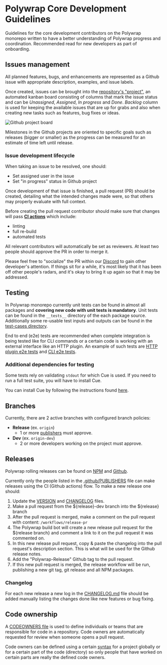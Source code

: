 # Polywrap Core Development Guidelines

Guidelines for the core development contributors on the Polywrap monorepo written to have a better understanding of Polywrap progress and coordination. Recommended read for new developers as part of onboarding. 

## Issues management

All planned features, bugs, and enhancements are represented as a Github issue with appropriate description, examples, and issue labels.  

Once created, issues can be brought into the [repository's "project"](https://github.com/polywrap/monorepo/projects/1), an automated kanban board consisting of columns that mark the issue status and can be *Unassigned*, *Assigned*, *In progress* and *Done*. *Backlog* column is used for keeping the available issues that are up for grabs and also when creating new tasks such as features, bug fixes or ideas.  

![Github project board](https://i.imgur.com/aLWa5HQ.png)

Milestones in the Github projects are oriented to specific goals such as releases (bigger or smaller) as the progress can be measured for an estimate of time left until release.

### Issue development lifecycle

When taking an issue to be resolved, one should:

* Set assigned user in the issue
* Set "in progress" status in Github project

Once development of that issue is finished, a pull request (PR) should be created, detailing what the intended changes made were, so that others may properly evaluate with full context.

Before creating the pull request contributor should make sure that changes will pass **[CI actions](https://github.com/polywrap/monorepo/blob/origin/.github/workflows/js-ci.yaml)** which include:

* linting
* full re-build
* automated tests

All relevant contributors will automatically be set as reviewers. At least two people should approve the PR in order to merge it.

Please feel free to "socialize" the PR within our [Discord](https://discord.polywrap.io/) to gain other developer's attention. If things sit for a while, it's most likely that it has been off other people's radars, and it's okay to bring it up again so that it may be addressed.

## Testing

In Polywrap monorepo currently unit tests can be found in almost all packages and **covering new code with unit tests is mandatory**. Unit tests can be found in the `__tests__` directory of the each package source. Additionally some re-usable test inputs and outputs can be found in the [test-cases directory](https://github.com/polywrap/monorepo/tree/origin/packages/test-cases).

End to end (e2e) tests are recommended when complete integration is being tested like for CLI commands or a certain code is working with an external interface like an HTTP plugin. An example of such tests are [HTTP plugin e2e tests](https://github.com/polywrap/monorepo/blob/origin/packages/js/plugins/http/src/__tests__/e2e/e2e.spec.ts) and [CLI e2e tests](https://github.com/polywrap/monorepo/tree/origin/packages/cli/src/__tests__/e2e).

### Additional dependencies for testing

Some tests rely on validating `stdout` for which Cue is used. If you need to run a full test suite, you will have to install Cue.

You can install Cue by following the instructions found [here](https://cuelang.org/docs/install/).

## Branches

Currently, there are 2 active branches with configured branch policies:
* **Release** (ex. `origin`)
   * 1 or more [publishers](./github/PUBLISHERS) must approve.
* **Dev** (ex. `origin-dev`)
   * 2 or more developers working on the project must approve. 

## Releases

Polywrap rolling releases can be found on [NPM](https://www.npmjs.com/org/polywrap) and [Github](https://github.com/polywrap/monorepo/releases).

Currently only the people listed in the [.github/PUBLISHERS](./github/PUBLISHERS) file can make releases using the CI (Github actions) flow. To make a new release one should:

1. Update the [VERSION](VERSION) and [CHANGELOG](CHANGELOG) files.
2. Make a pull request from the ${release}-dev branch into the ${release} branch
3. After the pull request is merged, make a comment on the pull request with content: `/workflows/release-pr`
4. The Polywrap build bot will create a new release pull request for the ${release branch} and comment a link to it on the pull request it was commented on.
5. In this new release pull request, copy & paste the changelog into the pull request's description section. This is what will be used for the Github release notes.
6. Add the "Polywrap-Release" Github tag to the pull request.
7. If this new pull request is merged, the release workflow will be run, publishing a new git tag, git release and all NPM packages.

### Changelog

For each new release a new log in the [CHANGELOG.md](CHANGELOG) file should be added manually listing the changes done like new features or bug fixing.

## Code ownership

A [CODEOWNERS file](./github/CODEOWNERS) is used to define individuals or teams that are responsible for code in a repository. Code owners are automatically requested for review when someone opens a pull request.

Code owners can be defined using a certain [syntax](https://docs.github.com/en/github/creating-cloning-and-archiving-repositories/about-code-owners#codeowners-syntax) for a project globally or for a certain part of the code (directory) so only people that have worked on certain parts are really the defined code owners.
